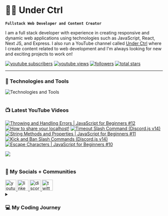 # 👨‍💻 Under Ctrl

**`Fullstack Web Developer and Content Creator`**

I am a full stack developer with experience in creating responsive and dynamic web applications using technologies such as JavaScript, React, Next JS, and Express. I also run a YouTube channel called [Under Ctrl](https://youtube.com/@underctrl) where I create content related to web development and I'm always looking for new and exciting projects to work on!

<p align="left">
      <a href="https://www.youtube.com/@underctrl?sub_confirmation=1">
         <img alt="youtube subscribers" title="Subscribe" src="https://custom-icon-badges.demolab.com/youtube/channel/subscribers/UCz9RBZbD1JqTGUvs0GPUtrQ?color=%23E05D44&label=SUBSCRIBE&logo=video&logoColor=white&style=for-the-badge&labelColor=CE4630"/></a> 
      <a href="https://www.youtube.com/@underctrl/videos">
         <img alt="youtube views" title="YouTube Views" src="https://custom-icon-badges.demolab.com/youtube/channel/views/UCz9RBZbD1JqTGUvs0GPUtrQ?color=%23E1AD0E&logo=eye&logoColor=white&style=for-the-badge&labelColor=C79600"/></a> 
      <a href="https://github.com/notunderctrl?tab=followers">
         <img alt="followers" title="Follow me" src="https://custom-icon-badges.demolab.com/github/followers/notunderctrl?color=236ad3&labelColor=1155ba&style=for-the-badge&logo=person-add&label=Follow&logoColor=white"/></a>
      <a href="https://github.com/notunderctrl?tab=repositories&sort=stargazers">
         <img alt="total stars" title="Total stars on GitHub" src="https://custom-icon-badges.demolab.com/github/stars/notunderctrl?color=55960c&style=for-the-badge&labelColor=488207&logo=star"/></a>
</p>
   
---

### 🧰 Technologies and Tools

<div>
  <img src="https://skillicons.dev/icons?i=vscode,html,css,scss,js,nodejs,mongodb,express,git,react,next,ts,tailwind" alt="Technologies and Tools" />
</div>

#

### 📺 Latest YouTube Videos

 <!-- BEGIN YOUTUBE-CARDS -->
[![Throwing and Handling Errors | JavaScript for Beginners #12](https://ytcards.demolab.com/?id=DmjGZgjp_Z8&title=Throwing+and+Handling+Errors+%7C+JavaScript+for+Beginners+%2312&lang=en&timestamp=1674831609&background_color=%230d1117&title_color=%23ffffff&stats_color=%23dedede&width=250 "Throwing and Handling Errors | JavaScript for Beginners #12")](https://www.youtube.com/watch?v=DmjGZgjp_Z8)
[![How to share your localhost!](https://ytcards.demolab.com/?id=RLYqvlOw1mE&title=How+to+share+your+localhost%21&lang=en&timestamp=1674658816&background_color=%230d1117&title_color=%23ffffff&stats_color=%23dedede&width=250 "How to share your localhost!")](https://www.youtube.com/watch?v=RLYqvlOw1mE)
[![Timeout Slash Command (Discord.js v14)](https://ytcards.demolab.com/?id=bSVFeuWLyUI&title=Timeout+Slash+Command+%28Discord.js+v14%29&lang=en&timestamp=1674486021&background_color=%230d1117&title_color=%23ffffff&stats_color=%23dedede&width=250 "Timeout Slash Command (Discord.js v14)")](https://www.youtube.com/watch?v=bSVFeuWLyUI)
[![String Methods and Properties | JavaScript for Beginners #11](https://ytcards.demolab.com/?id=ayrM671vKH4&title=String+Methods+and+Properties+%7C+JavaScript+for+Beginners+%2311&lang=en&timestamp=1674226803&background_color=%230d1117&title_color=%23ffffff&stats_color=%23dedede&width=250 "String Methods and Properties | JavaScript for Beginners #11")](https://www.youtube.com/watch?v=ayrM671vKH4)
[![Kick and Ban Slash Commands (Discord.js v14)](https://ytcards.demolab.com/?id=B7_77HK0fnY&title=Kick+and+Ban+Slash+Commands+%28Discord.js+v14%29&lang=en&timestamp=1674054013&background_color=%230d1117&title_color=%23ffffff&stats_color=%23dedede&width=250 "Kick and Ban Slash Commands (Discord.js v14)")](https://www.youtube.com/watch?v=B7_77HK0fnY)
[![Escape Characters | JavaScript for Beginners #10](https://ytcards.demolab.com/?id=d-l0atihCqg&title=Escape+Characters+%7C+JavaScript+for+Beginners+%2310&lang=en&timestamp=1673967634&background_color=%230d1117&title_color=%23ffffff&stats_color=%23dedede&width=250 "Escape Characters | JavaScript for Beginners #10")](https://www.youtube.com/watch?v=d-l0atihCqg)
<!-- END YOUTUBE-CARDS -->

[<img src="https://custom-icon-badges.demolab.com/badge/-Subscribe%20For%20More-red?style=for-the-badge&logo=video&logoColor=white"/>](https://www.youtube.com/@underctrl?sub_confirmation=1)

#

###  💬 My Socials + Communities

<div>
  <a href="https://youtube.com/@underctrl" target="_blank">
    <img src="https://img.shields.io/static/v1?message=Youtube&logo=youtube&label=&color=FF0000&logoColor=white&labelColor=&style=for-the-badge" height="35" alt="youtube logo"  />
  </a>
  <a href="https://www.linkedin.com/in/avraj-sahota-0a517825b" target="_blank">
    <img src="https://img.shields.io/static/v1?message=LinkedIn&logo=linkedin&label=&color=0072b1&logoColor=white&labelColor=&style=for-the-badge" height="35" alt="linkedin logo"  />
  </a> 
  <a href="https://discord.underctrl.io" target="_blank">
    <img src="https://img.shields.io/static/v1?message=Discord&logo=discord&label=&color=7289DA&logoColor=white&labelColor=&style=for-the-badge" height="35" alt="discord logo"  />
  </a>
  <a href="https://twitter.com/notunderctrl" target="_blank">
    <img src="https://img.shields.io/static/v1?message=Twitter&logo=twitter&label=&color=1DA1F2&logoColor=white&labelColor=&style=for-the-badge" height="35" alt="twitter logo"  />
  </a>
</div>

<details>
 <summary><h3>💻 My Coding Journey</h3></summary>
I got into coding in 2020, when Discord released the verified bot developer badge. I was intrigued by the idea of creating my own custom bot for the platform, so I decided to give it a try. I had no prior experience in coding, but I thought I might as well give it a shot.
<br>
<br>
I dove headfirst into Node.js and began working on my first discord bot. I encountered many challenges along the way since it was my first time coding, but I eventually got my bot up and running with some 10-15 commands. With the help of a few online friends I managed to get my bot added in a decent number of servers. However, just as I was about to apply for the verified bot developer badge, Discord removed the option altogether.
<br>
<br>
Despite this setback, I was still fascinated by the idea of creating my own web applications. I began to explore other areas of web development, and soon discovered the world of front-end web development. I learned HTML, CSS, and JavaScript, and began recreating webpages.
<br>
<br>
As my skills and knowledge grew, I started to delve deeper into web development, and eventually began building full-stack web applications. I found coding to be challenging, but also extremely rewarding. I loved the feeling of creating something from scratch, and watching it come to life.
<br>
<br>
I continue to work on my coding skills, and I am excited to see where this journey will take me. I am grateful for the opportunity to share my work on Github, and I hope to inspire others to explore the world of coding as well.
